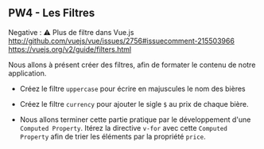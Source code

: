 ## PW4 - Les Filtres

Negative
: ⚠️ Plus de filtre dans Vue.js
http://github.com/vuejs/vue/issues/2756#issuecomment-215503966
https://vuejs.org/v2/guide/filters.html

Nous allons à présent créer des filtres, afin de formater le contenu de notre application.

* Créez le filtre `uppercase` pour écrire en majuscules le nom des bières

* Créez le filtre `currency` pour ajouter le sigle `$` au prix de chaque bière.

* Nous allons terminer cette partie pratique par le développement d'une `Computed Property`. Itérez la directive `v-for` avec cette `Computed Property` afin de trier les éléments par la propriété `price`.

